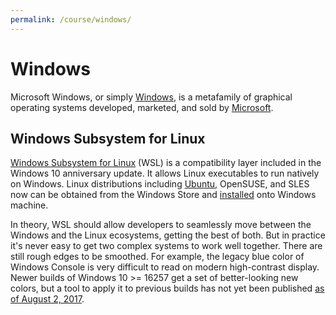 ```yaml
---
permalink: /course/windows/
---
```

# Windows

Microsoft Windows, or simply [Windows](https://www.microsoft.com/en-us/windows/), is a metafamily of graphical operating systems developed, marketed, and sold by [Microsoft](http://realai.org/industry/microsoft/).

## Windows Subsystem for Linux

[Windows Subsystem for Linux](https://msdn.microsoft.com/en-us/commandline/wsl/about) (WSL) is a compatibility layer included in the Windows 10 anniversary update. It allows Linux executables to run natively on Windows. Linux distributions including [Ubuntu](http://realai.org/course/ubuntu/), OpenSUSE, and SLES now can be obtained from the Windows Store and [installed](https://msdn.microsoft.com/en-us/commandline/wsl/install_guide) onto Windows machine.

In theory, WSL should allow developers to seamlessly move between the Windows and the Linux ecosystems, getting the best of both. But in practice it's never easy to get two complex systems to work well together. There are still rough edges to be smoothed. For example, the legacy blue color of Windows Console is very difficult to read on modern high-contrast display. Newer builds of Windows 10 >= 16257 get a set of better-looking new colors, but a tool to apply it to previous builds has not yet been published [as of August 2, 2017](https://blogs.msdn.microsoft.com/commandline/2017/08/02/updating-the-windows-console-colors/).
 
